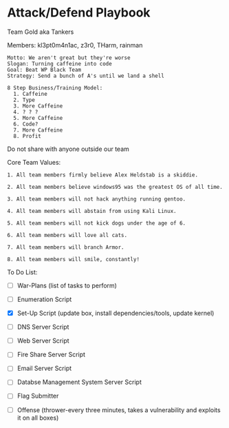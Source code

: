 # Attack/Defend Playbook

Team Gold aka Tankers

Members: kl3pt0m4n1ac, z3r0, THarm, rainman

    Motto: We aren't great but they're worse
    Slogan: Turning caffeine into code
    Goal: Beat WP Black Team
    Strategy: Send a bunch of A's until we land a shell
    
    8 Step Business/Training Model:
      1. Caffeine
      2. Type
      3. More Caffeine
      4. ? ? ?
      5. More Caffeine
      6. Code?
      7. More Caffeine
      8. Profit

Do not share with anyone outside our team

Core Team Values:

    1. All team members firmly believe Alex Heldstab is a skiddie.
    
    2. All team members believe windows95 was the greatest OS of all time.
    
    3. All team members will not hack anything running gentoo.
    
    4. All team members will abstain from using Kali Linux.
    
    5. All team members will not kick dogs under the age of 6.
    
    6. All team members will love all cats.
    
    7. All team members will branch Armor.
    
    8. All team members will smile, constantly!

To Do List:

- [ ] War-Plans (list of tasks to perform)

- [ ] Enumeration Script

- [x] Set-Up Script (update box, install dependencies/tools, update kernel)

- [ ] DNS Server Script

- [ ] Web Server Script

- [ ] Fire Share Server Script

- [ ] Email Server Script

- [ ] Databse Management System Server Script

- [ ] Flag Submitter

- [ ] Offense (thrower-every three minutes, takes a vulnerability and exploits it on all boxes)
